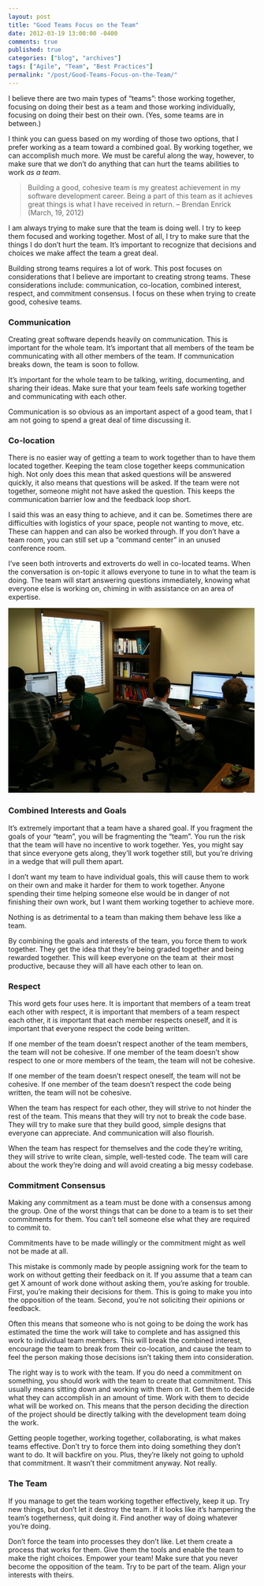 ```yaml
---
layout: post
title: "Good Teams Focus on the Team"
date: 2012-03-19 13:00:00 -0400
comments: true
published: true
categories: ["blog", "archives"]
tags: ["Agile", "Team", "Best Practices"]
permalink: "/post/Good-Teams-Focus-on-the-Team/"
---
```

<!-- more -->



<p>I believe there are two main types of “teams”: those working together, focusing on doing their best as a team and those working individually, focusing on doing their best on their own. (Yes, some teams are in between.)</p>  <p>I think you can guess based on my wording of those two options, that I prefer working as a team toward a combined goal. By working together, we can accomplish much more. We must be careful along the way, however, to make sure that we don’t do anything that can hurt the teams abilities to work <em>as a team</em>.</p>  <blockquote>   <p>Building a good, cohesive team is my greatest achievement in my software development career. Being a part of this team as it achieves great things is what I have received in return. – Brendan Enrick (March, 19, 2012)</p> </blockquote>  <p>I am always trying to make sure that the team is doing well. I try to keep them focused and working together. Most of all, I try to make sure that the things I do don’t hurt the team. It’s important to recognize that decisions and choices we make affect the team a great deal. </p>  <p>Building strong teams requires a lot of work. This post focuses on considerations that I believe are important to creating strong teams. These considerations include: communication, co-location, combined interest, respect, and commitment consensus. I focus on these when trying to create good, cohesive teams.</p>  <h3>Communication</h3>  <p>Creating great software depends heavily on communication. This is important for the whole team. It’s important that all members of the team be communicating with all other members of the team. If communication breaks down, the team is soon to follow. </p>  <p>It’s important for the whole team to be talking, writing, documenting, and sharing their ideas. Make sure that your team feels safe working together and communicating with each other.</p>  <p>Communication is so obvious as an important aspect of a good team, that I am not going to spend a great deal of time discussing it.</p>  <h3></h3>  <h3>Co-location</h3>  <p>There is no easier way of getting a team to work together than to have them located together. Keeping the team close together keeps communication high. Not only does this mean that asked questions will be answered quickly, it also means that questions will be asked. If the team were not together, someone might not have asked the question. This keeps the communication barrier low and the feedback loop short.</p>  <p>I said this was an easy thing to achieve, and it can be. Sometimes there are difficulties with logistics of your space, people not wanting to move, etc. These can happen and can also be worked through. If you don’t have a team room, you can still set up a “command center” in an unused conference room.</p>  <p>I’ve seen both introverts and extroverts do well in co-located teams. When the conversation is on-topic it allows everyone to tune in to what the team is doing. The team will start answering questions immediately, knowing what everyone else is working on, chiming in with assistance on an area of expertise.</p>  <p><a href="/images/files/TeamColocationCollaboration.jpg"><img style="background-image: none; border-bottom: 0px; border-left: 0px; padding-left: 0px; padding-right: 0px; display: inline; border-top: 0px; border-right: 0px; padding-top: 0px" title="A great team working together" border="0" alt="Great teams work together" src="/images/files/TeamColocationCollaboration_thumb.jpg" width="500" height="375" /></a></p>  <h3>Combined Interests and Goals</h3>  <p>It’s extremely important that a team have a shared goal. If you fragment the goals of your “team”, you will be fragmenting the “team”. You run the risk that the team will have no incentive to work together. Yes, you might say that since everyone gets along, they’ll work together still, but you’re driving in a wedge that will pull them apart. </p>  <p>I don’t want my team to have individual goals, this will cause them to work on their own and make it harder for them to work together. Anyone spending their time helping someone else would be in danger of not finishing their own work, but I want them working together to achieve more. </p>  <p>Nothing is as detrimental to a team than making them behave less like a team.</p>  <p>By combining the goals and interests of the team, you force them to work together. They get the idea that they’re being graded together and being rewarded together. This will keep everyone on the team at&#160; their most productive, because they will all have each other to lean on.</p>  <h3>Respect</h3>  <p>This word gets four uses here. It is important that members of a team treat each other with respect, it is important that members of a team respect each other, it is important that each member respects oneself, and it is important that everyone respect the code being written.</p>  <p>If one member of the team doesn’t respect another of the team members, the team will not be cohesive. If one member of the team doesn’t show respect to one or more members of the team, the team will not be cohesive.</p>  <p>If one member of the team doesn’t respect oneself, the team will not be cohesive. If one member of the team doesn’t respect the code being written, the team will not be cohesive.</p>  <p>When the team has respect for each other, they will strive to not hinder the rest of the team. This means that they will try not to break the code base. They will try to make sure that they build good, simple designs that everyone can appreciate. And communication will also flourish.</p>  <p>When the team has respect for themselves and the code they’re writing, they will strive to write clean, simple, well-tested code. The team will care about the work they’re doing and will avoid creating a big messy codebase. </p>  <h3></h3>  <h3>Commitment Consensus</h3>  <p>Making any commitment as a team must be done with a consensus among the group. One of the worst things that can be done to a team is to set their commitments for them. You can’t tell someone else what they are required to commit to.</p>  <p>Commitments have to be made willingly or the commitment might as well not be made at all.</p>  <p>This mistake is commonly made by people assigning work for the team to work on without getting their feedback on it. If you assume that a team can get X amount of work done without asking them, you’re asking for trouble. First, you’re making their decisions for them. This is going to make you into the opposition of the team. Second, you’re not soliciting their opinions or feedback.</p>  <p>Often this means that someone who is not going to be doing the work has estimated the time the work will take to complete and has assigned this work to individual team members. This will break the combined interest, encourage the team to break from their co-location, and cause the team to feel the person making those decisions isn’t taking them into consideration.</p>  <p>The right way is to work with the team. If you do need a commitment on something, you should work with the team to create that commitment. This usually means sitting down and working with them on it. Get them to decide what they can accomplish in an amount of time. Work with them to decide what will be worked on. This means that the person deciding the direction of the project should be directly talking with the development team doing the work.</p>  <p>Getting people together, working together, collaborating, is what makes teams effective. Don’t try to force them into doing something they don’t want to do. It will backfire on you. Plus, they’re likely not going to uphold that commitment. It wasn’t their commitment anyway. Not really.</p>  <h3>The Team</h3>  <p>If you manage to get the team working together effectively, keep it up. Try new things, but don’t let it destroy the team. If it looks like it’s hampering the team’s togetherness, quit doing it. Find another way of doing whatever you’re doing. </p>  <p>Don’t force the team into processes they don’t like. Let them create a process that works for them. Give them the tools and enable the team to make the right choices. Empower your team! Make sure that you never become the opposition of the team. Try to be part of the team. Align your interests with theirs.</p>
